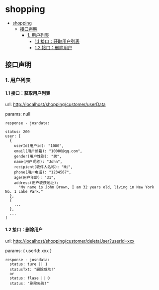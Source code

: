 # shopping

- [shopping](#shopping)
  - [接口声明](#接口声明)
    - [1. 用户列表](#1-用户列表)
      - [1.1 接口：获取用户列表](#11-接口获取用户列表)
      - [1.2 接口：删除用户](#11-接口删除用户)

## 接口声明

### 1. 用户列表

#### 1.1 接口：获取用户列表

url: <http://localhost/shopping/customer/userData>

params: null

```text
response - josndata:

status: 200
user: [
  {
    userId(用户id): "1000",
    email(用户邮箱): "10000@qq.com",
    gender(用户性别): "男",
    name(用户昵称): "John",
    recipient(收件人名称): "Hi",
    phone(用户电话): "1234567",
    age(用户年龄): "31",
    address(用户收获地址):
      "My name is John Brown, I am 32 years old, living in New York No. 1 Lake Park."
  },
  {
    ...
  },
  ...
]
```

#### 1.2 接口：删除用户

url: <http://localhost/shopping/customer/deletaUser?userId=xxx>

params: { userId: xxx }

```text
response - josndata:
  status: ture || 1
  statusTxt: "删除成功!"
  or
  status: flase || 0
  status: "删除失败!"
```

